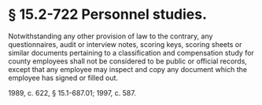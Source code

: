 # § 15.2-722 Personnel studies.

<p>Notwithstanding any other provision of law to the contrary, any questionnaires, audit or interview notes, scoring keys, scoring sheets or similar documents pertaining to a classification and compensation study for county employees shall not be considered to be public or official records, except that any employee may inspect and copy any document which the employee has signed or filled out.</p><p>1989, c. 622, § 15.1-687.01; 1997, c. 587.</p>